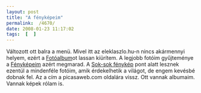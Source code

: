 ```yaml
---
layout: post
title: "A fényképeim"
permalink:  /4670/ 
date: 2008-01-23 11:17:02
tags:  [  ] 
---
```

Változott ott balra a menü. Mivel itt az eleklaszlo.hu-n nincs akármennyi helyem, ezért a <a href='/keptar'>Fotóalbum</a>ot lassan kiürítem. A legjobb fotóim gyűjteménye a <a href='/kepek'>Fényképeim</a> azért megmarad. A <a href='/picasa'>Sok-sok fénykép</a> pont alatt lesznek ezentúl a mindenféle fotóim, amik érdekelhetik a világot, de engem kevésbé dobnak fel. Az a cím a picasaweb.com oldalára vissz. Ott vannak albumaim. Vannak képek rólam is.

<!--break-->